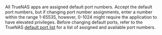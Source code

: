 &NewLine;

All TrueNAS apps are assigned default port numbers.
Accept the default port numbers, but if changing port number assignments, enter a number within the range 1-65535, however, 0-1024 might require the application to have elevated privileges.
Before changing default ports, refer to the TrueNAS [default port list](https://www.truenas.com/docs/references/defaultports/) for a list of assigned and available port numbers.